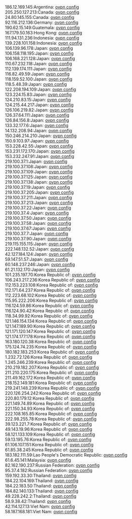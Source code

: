 186.12.169.145:Argentina: [ovpn config](vpn/186_12_169_145.ovpn)  
205.250.127.213:Canada: [ovpn config](vpn/205_250_127_213.ovpn)  
24.80.145.155:Canada: [ovpn config](vpn/24_80_145_155.ovpn)  
92.116.212.136:Germany: [ovpn config](vpn/92_116_212_136.ovpn)  
190.62.15.149:Guatemala: [ovpn config](vpn/190_62_15_149.ovpn)  
167.179.50.163:Hong Kong: [ovpn config](vpn/167_179_50_163.ovpn)  
111.94.131.236:Indonesia: [ovpn config](vpn/111_94_131_236.ovpn)  
139.228.101.158:Indonesia: [ovpn config](vpn/139_228_101_158.ovpn)  
106.139.96.178:Japan: [ovpn config](vpn/106_139_96_178.ovpn)  
106.158.118.195:Japan: [ovpn config](vpn/106_158_118_195.ovpn)  
106.168.221.128:Japan: [ovpn config](vpn/106_168_221_128.ovpn)  
110.67.232.118:Japan: [ovpn config](vpn/110_67_232_118.ovpn)  
112.139.174.111:Japan: [ovpn config](vpn/112_139_174_111.ovpn)  
116.82.49.59:Japan: [ovpn config](vpn/116_82_49_59.ovpn)  
118.159.52.100:Japan: [ovpn config](vpn/118_159_52_100.ovpn)  
118.5.48.39:Japan: [ovpn config](vpn/118_5_48_39.ovpn)  
122.208.194.109:Japan: [ovpn config](vpn/122_208_194_109.ovpn)  
123.224.15.83:Japan: [ovpn config](vpn/123_224_15_83.ovpn)  
124.210.83.15:Japan: [ovpn config](vpn/124_210_83_15.ovpn)  
124.215.44.217:Japan: [ovpn config](vpn/124_215_44_217.ovpn)  
126.106.219.82:Japan: [ovpn config](vpn/126_106_219_82.ovpn)  
126.37.64.111:Japan: [ovpn config](vpn/126_37_64_111.ovpn)  
126.84.156.8:Japan: [ovpn config](vpn/126_84_156_8.ovpn)  
133.32.177.6:Japan: [ovpn config](vpn/133_32_177_6.ovpn)  
14.132.208.94:Japan: [ovpn config](vpn/14_132_208_94.ovpn)  
150.246.214.210:Japan: [ovpn config](vpn/150_246_214_210.ovpn)  
150.9.103.97:Japan: [ovpn config](vpn/150_9_103_97.ovpn)  
153.228.42.55:Japan: [ovpn config](vpn/153_228_42_55.ovpn)  
153.231.172.170:Japan: [ovpn config](vpn/153_231_172_170.ovpn)  
153.232.247.91:Japan: [ovpn config](vpn/153_232_247_91.ovpn)  
219.100.37.1:Japan: [ovpn config](vpn/219_100_37_1.ovpn)  
219.100.37.108:Japan: [ovpn config](vpn/219_100_37_108.ovpn)  
219.100.37.109:Japan: [ovpn config](vpn/219_100_37_109.ovpn)  
219.100.37.125:Japan: [ovpn config](vpn/219_100_37_125.ovpn)  
219.100.37.138:Japan: [ovpn config](vpn/219_100_37_138.ovpn)  
219.100.37.19:Japan: [ovpn config](vpn/219_100_37_19.ovpn)  
219.100.37.205:Japan: [ovpn config](vpn/219_100_37_205.ovpn)  
219.100.37.211:Japan: [ovpn config](vpn/219_100_37_211.ovpn)  
219.100.37.213:Japan: [ovpn config](vpn/219_100_37_213.ovpn)  
219.100.37.22:Japan: [ovpn config](vpn/219_100_37_22.ovpn)  
219.100.37.4:Japan: [ovpn config](vpn/219_100_37_4.ovpn)  
219.100.37.50:Japan: [ovpn config](vpn/219_100_37_50.ovpn)  
219.100.37.58:Japan: [ovpn config](vpn/219_100_37_58.ovpn)  
219.100.37.67:Japan: [ovpn config](vpn/219_100_37_67.ovpn)  
219.100.37.7:Japan: [ovpn config](vpn/219_100_37_7.ovpn)  
219.100.37.90:Japan: [ovpn config](vpn/219_100_37_90.ovpn)  
219.115.155.115:Japan: [ovpn config](vpn/219_115_155_115.ovpn)  
222.148.132.52:Japan: [ovpn config](vpn/222_148_132_52.ovpn)  
42.127.184.124:Japan: [ovpn config](vpn/42_127_184_124.ovpn)  
59.147.51.57:Japan: [ovpn config](vpn/59_147_51_57.ovpn)  
60.148.237.246:Japan: [ovpn config](vpn/60_148_237_246.ovpn)  
61.21.132.170:Japan: [ovpn config](vpn/61_21_132_170.ovpn)  
101.235.197.70:Korea Republic of: [ovpn config](vpn/101_235_197_70.ovpn)  
106.243.217.236:Korea Republic of: [ovpn config](vpn/106_243_217_236.ovpn)  
112.153.223.108:Korea Republic of: [ovpn config](vpn/112_153_223_108.ovpn)  
112.171.64.237:Korea Republic of: [ovpn config](vpn/112_171_64_237.ovpn)  
112.223.68.102:Korea Republic of: [ovpn config](vpn/112_223_68_102.ovpn)  
115.95.222.206:Korea Republic of: [ovpn config](vpn/115_95_222_206.ovpn)  
116.124.59.86:Korea Republic of: [ovpn config](vpn/116_124_59_86.ovpn)  
116.124.90.42:Korea Republic of: [ovpn config](vpn/116_124_90_42.ovpn)  
118.34.99.92:Korea Republic of: [ovpn config](vpn/118_34_99_92.ovpn)  
121.146.154.134:Korea Republic of: [ovpn config](vpn/121_146_154_134.ovpn)  
121.147.189.90:Korea Republic of: [ovpn config](vpn/121_147_189_90.ovpn)  
121.171.120.147:Korea Republic of: [ovpn config](vpn/121_171_120_147.ovpn)  
121.174.177.178:Korea Republic of: [ovpn config](vpn/121_174_177_178.ovpn)  
163.180.120.38:Korea Republic of: [ovpn config](vpn/163_180_120_38.ovpn)  
175.124.74.235:Korea Republic of: [ovpn config](vpn/175_124_74_235.ovpn)  
180.182.183.253:Korea Republic of: [ovpn config](vpn/180_182_183_253.ovpn)  
1.232.72.126:Korea Republic of: [ovpn config](vpn/1_232_72_126.ovpn)  
1.245.246.239:Korea Republic of: [ovpn config](vpn/1_245_246_239.ovpn)  
210.219.182.207:Korea Republic of: [ovpn config](vpn/210_219_182_207.ovpn)  
211.210.220.175:Korea Republic of: [ovpn config](vpn/211_210_220_175.ovpn)  
211.49.162.172:Korea Republic of: [ovpn config](vpn/211_49_162_172.ovpn)  
218.152.149.181:Korea Republic of: [ovpn config](vpn/218_152_149_181.ovpn)  
219.241.148.239:Korea Republic of: [ovpn config](vpn/219_241_148_239.ovpn)  
220.126.254.242:Korea Republic of: [ovpn config](vpn/220_126_254_242.ovpn)  
220.80.179.12:Korea Republic of: [ovpn config](vpn/220_80_179_12.ovpn)  
221.149.74.89:Korea Republic of: [ovpn config](vpn/221_149_74_89.ovpn)  
221.150.34.93:Korea Republic of: [ovpn config](vpn/221_150_34_93.ovpn)  
222.108.165.85:Korea Republic of: [ovpn config](vpn/222_108_165_85.ovpn)  
222.98.255.78:Korea Republic of: [ovpn config](vpn/222_98_255_78.ovpn)  
39.123.221.7:Korea Republic of: [ovpn config](vpn/39_123_221_7.ovpn)  
49.143.19.96:Korea Republic of: [ovpn config](vpn/49_143_19_96.ovpn)  
58.121.133.109:Korea Republic of: [ovpn config](vpn/58_121_133_109.ovpn)  
59.13.195.76:Korea Republic of: [ovpn config](vpn/59_13_195_76.ovpn)  
61.106.107.151:Korea Republic of: [ovpn config](vpn/61_106_107_151.ovpn)  
61.85.38.245:Korea Republic of: [ovpn config](vpn/61_85_38_245.ovpn)  
183.182.111.59:Lao People's Democratic Republic: [ovpn config](vpn/183_182_111_59.ovpn)  
61.6.45.141:Malaysia: [ovpn config](vpn/61_6_45_141.ovpn)  
82.162.190.237:Russian Federation: [ovpn config](vpn/82_162_190_237.ovpn)  
95.37.4.182:Russian Federation: [ovpn config](vpn/95_37_4_182.ovpn)  
159.192.33.30:Thailand: [ovpn config](vpn/159_192_33_30.ovpn)  
184.22.104.169:Thailand: [ovpn config](vpn/184_22_104_169.ovpn)  
184.22.183.50:Thailand: [ovpn config](vpn/184_22_183_50.ovpn)  
184.82.140.133:Thailand: [ovpn config](vpn/184_82_140_133.ovpn)  
49.228.242.2:Thailand: [ovpn config](vpn/49_228_242_2.ovpn)  
58.9.38.42:Thailand: [ovpn config](vpn/58_9_38_42.ovpn)  
42.114.127.13:Viet Nam: [ovpn config](vpn/42_114_127_13.ovpn)  
58.187.168.181:Viet Nam: [ovpn config](vpn/58_187_168_181.ovpn)  

